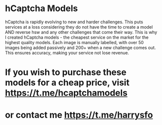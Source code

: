 # hCaptcha Models

hCaptcha is rapidly evolving to new and harder challenges. This puts services at a loss considering they do not have the time to create a model AND reverse hsw and any other challenges that come their way. This is why I created hCaptcha models - the cheapest service on the market for the highest quality models. Each image is manually labelled, with over 50 images being added passively and 200+ when a new challenge comes out. This ensures accuracy, making your service not lose revenue.

# If you wish to purchase these models for a cheap price, visit https://t.me/hcaptchamodels
# or contact me https://t.me/harrysfo
